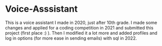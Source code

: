 # Voice-Asssistant
This is a voice assistant I made in 2020, just after 10th grade. I made some changes and applied for a coding competition in 2021 and submitted this project (first place :) ). Then I modified it a lot more and added profiles and log in options (for more ease in sending emails) with sql in 2022. 
